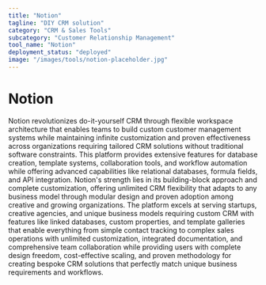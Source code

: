 ```yaml
---
title: "Notion"
tagline: "DIY CRM solution"
category: "CRM & Sales Tools"
subcategory: "Customer Relationship Management"
tool_name: "Notion"
deployment_status: "deployed"
image: "/images/tools/notion-placeholder.jpg"
---
```


# Notion

Notion revolutionizes do-it-yourself CRM through flexible workspace architecture that enables teams to build custom customer management systems while maintaining infinite customization and proven effectiveness across organizations requiring tailored CRM solutions without traditional software constraints. This platform provides extensive features for database creation, template systems, collaboration tools, and workflow automation while offering advanced capabilities like relational databases, formula fields, and API integration. Notion's strength lies in its building-block approach and complete customization, offering unlimited CRM flexibility that adapts to any business model through modular design and proven adoption among creative and growing organizations. The platform excels at serving startups, creative agencies, and unique business models requiring custom CRM with features like linked databases, custom properties, and template galleries that enable everything from simple contact tracking to complex sales operations with unlimited customization, integrated documentation, and comprehensive team collaboration while providing users with complete design freedom, cost-effective scaling, and proven methodology for creating bespoke CRM solutions that perfectly match unique business requirements and workflows.